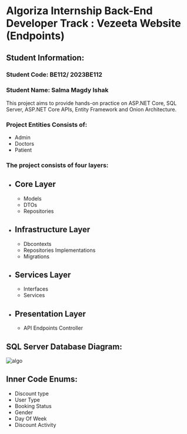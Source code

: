 # Algoriza Internship Back-End Developer Track : Vezeeta Website (Endpoints)
## Student Information:
### Student Code: BE112/ 2023BE112
### Student Name: Salma Magdy Ishak

This project aims to provide hands-on practice on ASP.NET Core, SQL Server, ASP.NET Core APIs, Entity Framework and Onion Architecture.

### Project Entities Consists of: 
- Admin
- Doctors
- Patient

### The project consists of four layers:

- Core Layer
  --
  - Models
  - DTOs
  - Repositories
- Infrastructure Layer
  --
  - Dbcontexts
  - Repositories Implementations
  - Migrations
- Services Layer
  --
  - Interfaces
  - Services
- Presentation Layer
  --
  - API Endpoints Controller

## SQL Server Database Diagram: 
![algo](https://github.com/Salmaishak/algoriza-internship-BE112/assets/96662980/f38796cd-343f-47c3-a1c9-99538284e009)

## Inner Code Enums: 
- Discount type
- User Type
- Booking Status
- Gender
- Day Of Week
- Discount Activity 

 
